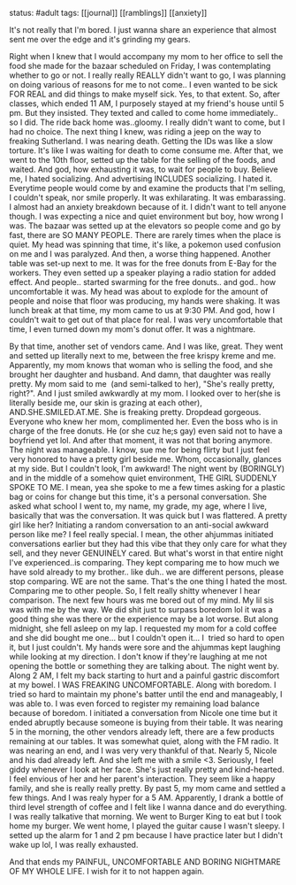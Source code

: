 status: #adult 
tags: [[journal]] [[ramblings]] [[anxiety]] 

It's not really that I'm bored. I just wanna share an experience that almost sent me over the edge and it's grinding my gears.

Right when I knew that I would accompany my mom to her office to sell the food she made for the bazaar scheduled on Friday, I was contemplating whether to go or not. I really really REALLY didn't want to go, I was planning on doing various of reasons for me to not come.. I even wanted to be sick FOR REAL and did things to make myself sick. Yes, to that extent. So, after classes, which ended 11 AM, I purposely stayed at my friend's house until 5 pm. But they insisted. They texted and called to come home immediately.. so I did. The ride back home was..gloomy. I really didn't want to come, but I had no choice. The next thing I knew, was riding a jeep on the way to freaking Sutherland. I was nearing death. Getting the IDs was like a slow torture. It's like I was waiting for death to come consume me. After that, we went to the 10th floor, setted up the table for the selling of the foods, and waited. And god, how exhausting it was, to wait for people to buy. Believe me, I hated socializing. And advertising INCLUDES socializing. I hated it. Everytime people would come by and examine the products that I'm selling, I couldn't speak, nor smile properly. It was exhilarating. It was embarassing. I almost had an anxiety breakdown because of it. I didn't want to tell anyone though. I was expecting a nice and quiet environment but boy, how wrong I was. The bazaar was setted up at the elevators so people come and go by fast, there are SO MANY PEOPLE. There are rarely times when the place is quiet. My head was spinning that time, it's like, a pokemon used confusion on me and I was paralyzed. And then, a worse thing happened. Another table was set-up next to me. It was for the free donuts from E-Bay for the workers. They even setted up a speaker playing a radio station for added effect. And people.. started swarming for the free donuts.. and god.. how uncomfortable it was. My head was about to explode for the amount of people and noise that floor was producing, my hands were shaking. It was lunch break at that time, my mom came to us at 9:30 PM. And god, how I couldn't wait to get out of that place for real. I was very uncomfortable that time, I even turned down my mom's donut offer. It was a nightmare.

By that time, another set of vendors came. And I was like, great. They went and setted up literally next to me, between the free krispy kreme and me. Apparently, my mom knows that woman who is selling the food, and she brought her daughter and husband. And damn, that daughter was really pretty. My mom said to me  (and semi-talked to her), "She's really pretty, right?". And I just smiled awkwardly at my mom. I looked over to her(she is literally beside me, our skin is grazing at each other), AND.SHE.SMILED.AT.ME. She is freaking pretty. Dropdead gorgeous. Everyone who knew her mom, complimented her. Even the boss who is in charge of the free donuts. He (or she cuz he;s gay) even said not to have a boyfriend yet lol. And after that moment, it was not that boring anymore. The night was manageable. I know, sue me for being flirty but I just feel very honored to have a pretty girl beside me. Whom, occasionally, glances at my side. But I couldn't look, I'm awkward! The night went by (BORINGLY) and in the middle of a somehow quiet environment, THE GIRL SUDDENLY SPOKE TO ME. I mean, yea she spoke to me a few times asking for a plastic bag or coins for change but this time, it's a personal conversation. She asked what school I went to, my name, my grade, my age, where I live, basically that was the conversation. It was quick but I was flattered. A pretty girl like her? Initiating a random conversation to an anti-social awkward person like me? I feel really special. I mean, the other ahjummas initiated conversations earlier but they had this vibe that they only care for what they sell, and they never GENUINELY cared. But what's worst in that entire night I've experienced..is comparing. They kept comparing me to how much we have sold already to my brother.. like duh.. we are different persons, please stop comparing. WE are not the same. That's the one thing I hated the most. Comparing me to other people. So, I felt really shitty whenever I hear comparison. The next few hours was me bored out of my mind. My lil sis was with me by the way. We did shit just to surpass boredom lol it was a good thing she was there or the experience may be a lot worse. But along midnight, she fell asleep on my lap. I requested my mom for a cold coffee and she did bought me one... but I couldn't open it... I  tried so hard to open it, but I just couldn't. My hands were sore and the ahjummas kept laughing while looking at my direction. I don't know if they're laughing at me not opening the bottle or something they are talking about. The night went by. Along 2 AM, I felt my back starting to hurt and a painful gastric discomfort at my bowel. I WAS FREAKING UNCOMFORTABLE. Along with boredom. I tried so hard to maintain my phone's batter until the end and manageably, I was able to. I was even forced to register my remaining load balance because of boredom. I initiated a conversation from Nicole one time but it ended abruptly because someone is buying from their table. It was nearing 5 in the morning, the other vendors already left, there are a few products remaining at our tables. It was somewhat quiet, along with the FM radio. It was nearing an end, and I was very very thankful of that. Nearly 5, Nicole and his dad already left. And she left me with a smile <3. Seriously, I feel giddy whenever I look at her face. She's just really pretty and kind-hearted. I feel envious of her and her parent's interaction. They seem like a happy family, and she is really really pretty. By past 5, my mom came and settled a few things. And I was realy hyper for a 5 AM. Apparently, I drank a bottle of third level strength of coffee and I felt like I wanna dance and do everything. I was really talkative that morning. We went to Burger King to eat but I took home my burger. We went home, I played the guitar cause I wasn't sleepy. I setted up the alarm for 1 and 2 pm because I have practice later but I didn't wake up lol, I was really exhausted.

And that ends my PAINFUL, UNCOMFORTABLE AND BORING NIGHTMARE OF MY WHOLE LIFE. I wish for it to not happen again.